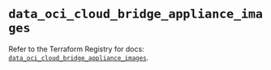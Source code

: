 # `data_oci_cloud_bridge_appliance_images`

Refer to the Terraform Registry for docs: [`data_oci_cloud_bridge_appliance_images`](https://registry.terraform.io/providers/oracle/oci/7.19.0/docs/data-sources/cloud_bridge_appliance_images).
